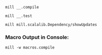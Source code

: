 ```shell
mill __.compile
```

```shell
mill __.test
```

```shell
mill mill.scalalib.Dependency/showUpdates
```

### Macro Output in Console:
```shell
mill -w macros.compile
```
